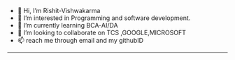 - 👋 Hi, I’m Rishit-Vishwakarma
- 👀 I’m interested in Programming and software development.
- 🌱 I’m currently learning BCA-AI/DA
- 💞️ I’m looking to collaborate on TCS ,GOOGLE,MICROSOFT
- 📫 reach me through email and my githubID

---
